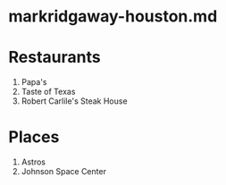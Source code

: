 # markridgaway-houston.md

# Restaurants
1. Papa's
2. Taste of Texas
3. Robert Carlile's Steak House

# Places
1. Astros
2. Johnson Space Center

